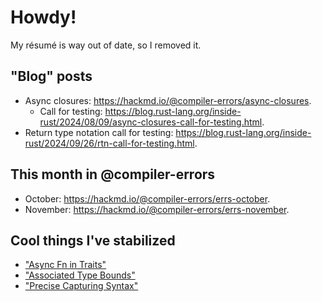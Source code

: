 # Howdy! 

My résumé is way out of date, so I removed it.

## "Blog" posts

- Async closures: <https://hackmd.io/@compiler-errors/async-closures>.
  - Call for testing: <https://blog.rust-lang.org/inside-rust/2024/08/09/async-closures-call-for-testing.html>.
- Return type notation call for testing: <https://blog.rust-lang.org/inside-rust/2024/09/26/rtn-call-for-testing.html>.

## This month in @compiler-errors

- October: <https://hackmd.io/@compiler-errors/errs-october>.
- November: <https://hackmd.io/@compiler-errors/errs-november>.

## Cool things I've stabilized

- ["Async Fn in Traits"](https://github.com/rust-lang/rust/pull/115822)
- ["Associated Type Bounds"](https://github.com/rust-lang/rust/pull/122055)
- ["Precise Capturing Syntax"](https://github.com/rust-lang/rust/pull/127672)
